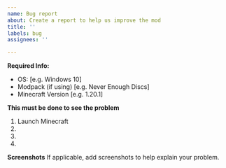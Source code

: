 ```yaml
---
name: Bug report
about: Create a report to help us improve the mod
title: ''
labels: bug
assignees: ''

---
```


**Required Info:**
 - OS: [e.g. Windows 10]
 - Modpack (if using) [e.g. Never Enough Discs]
 - Minecraft Version [e.g. 1.20.1]

**This must be done to see the problem**
1. Launch Minecraft
2. 
3. 
4. 

**Screenshots**
If applicable, add screenshots to help explain your problem.
